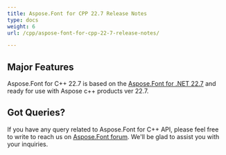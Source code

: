 ```yaml
---
title: Aspose.Font for CPP 22.7 Release Notes
type: docs
weight: 6
url: /cpp/aspose-font-for-cpp-22-7-release-notes/

---
```

## Major Features

Aspose.Font for C++ 22.7  is based on the [Aspose.Font for .NET 22.7](/font/net/aspose-font-for-net-22-7-release-notes/) and ready for use with Aspose c++ products ver 22.7.

## Got Queries?
If you have any query related to Aspose.Font for C++ API, please feel free to write to reach us on [Aspose.Font forum](https://forum.aspose.com/c/font/). We'll be glad to assist you with your inquiries.
